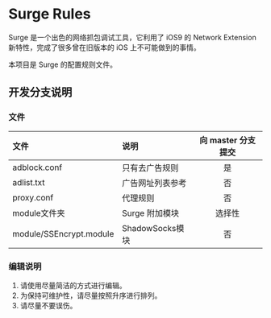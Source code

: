 # Surge Rules

Surge 是一个出色的网络抓包调试工具，它利用了 iOS9 的 Network Extension 新特性，完成了很多曾在旧版本的 iOS 上不可能做到的事情。

本项目是 Surge 的配置规则文件。

## 开发分支说明

### 文件

| 文件 | 说明 | 向 master 分支提交 |
| :--- | :--- | :---: |
| adblock.conf | 只有去广告规则 | 是 |
| adlist.txt | 广告网址列表参考 | 否 |
| proxy.conf | 代理规则 | 否 |
| module文件夹 | Surge 附加模块 | 选择性 |
| module/SSEncrypt.module | ShadowSocks模块 | 否 |

### 编辑说明

1. 请使用尽量简洁的方式进行编辑。
2. 为保持可维护性，请尽量按照升序进行排列。
3. 请尽量不要误伤。
